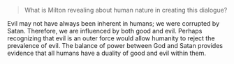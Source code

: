 > What is Milton revealing about human nature in creating this dialogue?

Evil may not have always been inherent in humans; we were corrupted by Satan. Therefore, we are influenced by both good and evil. Perhaps recognizing that evil is an outer force would allow humanity to reject the prevalence of evil. The balance of power between God and Satan provides evidence that all
humans have a duality of good and evil within them.   

